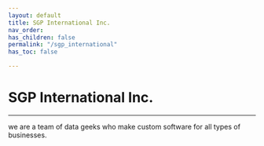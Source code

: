 ```yaml
---
layout: default
title: SGP International Inc.
nav_order: 
has_children: false
permalink: "/sgp_international"
has_toc: false

---
```

# SGP International Inc.

***

we are a team of data geeks who make custom software for all types of businesses.